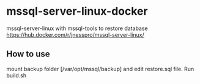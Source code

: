 # mssql-server-linux-docker
mssql-server-linux with mssql-tools to restore database
https://hub.docker.com/r/jnesspro/mssql-server-linux/

## How to use
mount backup folder [/var/opt/mssql/backup] and edit restore.sql file. Run build.sh
